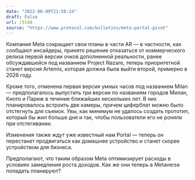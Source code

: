 ```yaml
---
date: "2022-06-09T21:58:24"
draft: False
url: /3148
source: "https://www.protocol.com/bulletins/meta-portal-pivot"
---
```


Компания Meta сокращает свои планы в части AR — в частности, как сообщают инсайдеры, принято решение отказаться от коммерческого релиза первой версии очков дополненной реальности, ранее обсуждавшейся под названием Project Nazare, теперь приоритетной станет версия Artemis, которая должна была выйти второй, примерно в 2026 году. 

Кроме того, отменена первая версия умных часов под названием Milan — предполагалось выпустить три версии по названиям городов Милан, Киото и Париж в течение ближайших нескольких лет. В них планировалось встроить две камеры, причем циферблат можно было отстегнуть для съемок. Увы, как минимум не удалось создать прототип, который бы жил больше дня и так, чтобы пользователи его не роняли при отстегивании.

Изменения также ждут уже известный нам Portal — теперь он перестанет продвигаться как домашнее устройство и станет скорее устройством для бизнеса. 

Предполагают, что таким образом Meta оптимизирует расходы в условиях замедления роста доходов. Как же они теперь в Metaverse попадать планируют?
